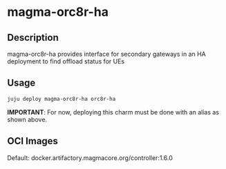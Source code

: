 # magma-orc8r-ha

## Description
magma-orc8r-ha provides interface for secondary gateways in an HA deployment to find offload status for UEs

## Usage

```bash
juju deploy magma-orc8r-ha orc8r-ha
```

**IMPORTANT**: For now, deploying this charm must be done with an alias as shown above.

## OCI Images

Default: docker.artifactory.magmacore.org/controller:1.6.0
